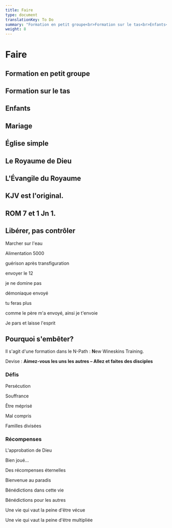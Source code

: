 ```yaml
---
title: Faire
type: document
translationKey: To Do
summary: "Formation en petit groupe<br>Formation sur le tas<br>Enfants<br>Mariage<br>Église simple<br>Le Royaume de Dieu<br>L'Évangile du Royaume<br>KJV est l'original.<br>ROM 7 et 1 Jn 1.<br>Libérer, pas contrôler<br>Pourquoi s'embêter?"
weight: 8
---
```

# Faire

## Formation en petit groupe

## Formation sur le tas

## Enfants

## Mariage

## Église simple

## Le Royaume de Dieu

## L'Évangile du Royaume

## KJV est l'original.

## ROM 7 et 1 Jn 1.

## Libérer, pas contrôler

Marcher sur l'eau

Alimentation 5000

guérison après transfiguration

envoyer le 12

je ne domine pas

démoniaque envoyé

tu feras plus

comme le père m'a envoyé, ainsi je t'envoie

Je pars et laisse l'esprit

## Pourquoi s'embêter?

Il s'agit d'une formation dans le N-Path : **N**ew Wineskins Training.

Devise : **Aimez-vous les uns les autres – Allez et faites des disciples**

### Défis

Persécution

Souffrance

Être méprisé

Mal compris

Familles divisées

### Récompenses

L'approbation de Dieu

Bien joué...

Des récompenses éternelles

Bienvenue au paradis

Bénédictions dans cette vie

Bénédictions pour les autres

Une vie qui vaut la peine d'être vécue

Une vie qui vaut la peine d'être multipliée
